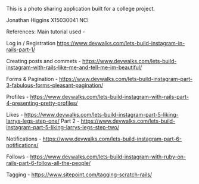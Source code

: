 This is a photo sharing application built for a college project. 

Jonathan Higgins X15030041 NCI 

References: 
Main tutorial used - 

Log in / Registration
https://www.devwalks.com/lets-build-instagram-in-rails-part-1/

Creating posts and commets - 
https://www.devwalks.com/lets-build-instagram-with-rails-like-me-and-tell-me-im-beautiful/

Forms & Pagination - 
https://www.devwalks.com/lets-build-instagram-part-3-fabulous-forms-pleasant-pagination/

Profiles - 
https://www.devwalks.com/lets-build-instagram-with-rails-part-4-presenting-pretty-profiles/

Likes - 
https://www.devwalks.com/lets-build-instagram-part-5-liking-larrys-legs-step-one/
Part 2 - 
https://www.devwalks.com/lets-build-instagram-part-5-liking-larrys-legs-step-two/

Notifications - 
https://www.devwalks.com/lets-build-instagram-part-6-notifications/

Follows - 
https://www.devwalks.com/lets-build-instagram-with-ruby-on-rails-part-6-follow-all-the-people/

Tagging - 
https://www.sitepoint.com/tagging-scratch-rails/